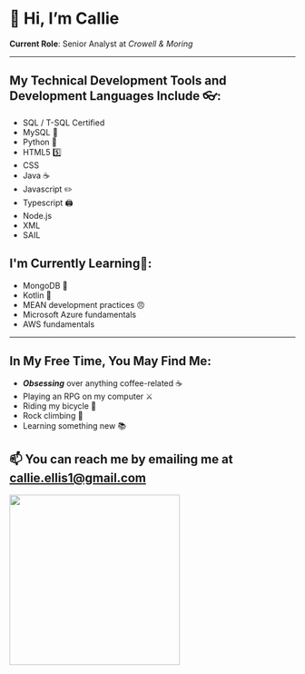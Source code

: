 # 👋 Hi, I’m Callie

**Current Role**: Senior Analyst at _Crowell & Moring_
____________________________________

## My Technical Development Tools and Development Languages Include 👓:
- SQL / T-SQL Certified
- MySQL 🐬
- Python 🐍
- HTML5 5️⃣
- CSS
- Java ☕
- Javascript ✏️
- Typescript 🖨️
- Node.js
- XML
- SAIL 

## I'm Currently Learning🌱:
- MongoDB 🐢
- Kotlin 🤖
- MEAN development practices 😠
- Microsoft Azure fundamentals
- AWS fundamentals

----------------

## In My Free Time, You May Find Me:
 - ***Obsessing*** over anything coffee-related ☕
 - Playing an RPG on my computer ⚔️
 - Riding my bicycle 🚴
 - Rock climbing 🧗
 - Learning something new 📚

## 📫 You can reach me by emailing me at callie.ellis1@gmail.com

<img align= "left" height="300em" src="https://github-readme-stats.vercel.app/api?username=callieellis1&show_icons=true&title_color=CC5A71&text_color=C89B7B&bg_color=34344A&border_color=FF006E&border_radius=3&hide_border=falsebg&&count_private=true&include_all_commits=true" />




<!---
callieellis1 is a ✨ special ✨ repository because its `README.md` (this file) appears on your GitHub profile.
You can click the Preview link to take a look at your changes.
--->
